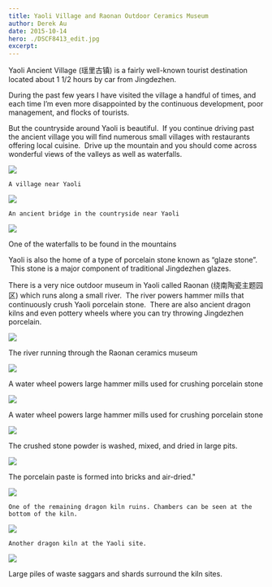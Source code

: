 ```yaml
---
title: Yaoli Village and Raonan Outdoor Ceramics Museum
author: Derek Au
date: 2015-10-14
hero: ./DSCF8413_edit.jpg
excerpt: 
---
```


Yaoli Ancient Village (瑶里古镇) is a fairly well-known tourist destination located about 1 1/2 hours by car from Jingdezhen.

During the past few years I have visited the village a handful of times, and each time I’m even more disappointed by the continuous development, poor management, and flocks of tourists.

But the countryside around Yaoli is beautiful.  If you continue driving past the ancient village you will find numerous small villages with restaurants offering local cuisine.  Drive up the mountain and you should come across wonderful views of the valleys as well as waterfalls.

![](./images/DSCF8326_sqare.jpg)
    
    A village near Yaoli
    
![](./images/IMG_6663.jpg)
    
    An ancient bridge in the countryside near Yaoli
    

![](./images/IMG_6553-1.jpg)

One of the waterfalls to be found in the mountains

Yaoli is also the home of a type of porcelain stone known as “glaze stone”.  This stone is a major component of traditional Jingdezhen glazes.

There is a very nice outdoor museum in Yaoli called Raonan (绕南陶瓷主题园区) which runs along a small river.  The river powers hammer mills that continuously crush Yaoli porcelain stone.  There are also ancient dragon kilns and even pottery wheels where you can try throwing Jingdezhen porcelain.

![](./images/DSCF8428.jpg)

The river running through the Raonan ceramics museum

![](./images/IMG_6715.jpg)

A water wheel powers large hammer mills used for crushing porcelain stone

![](./images/DSCF8413_edit.jpg)

A water wheel powers large hammer mills used for crushing porcelain stone

![](./images/DSCF8424_edit.jpg)

The crushed stone powder is washed, mixed, and dried in large pits.

![](./images/DSCF8385_edit.jpg)

The porcelain paste is formed into bricks and air-dried."

![](./images/DSCF8431_edit.jpg)
    
    One of the remaining dragon kiln ruins. Chambers can be seen at the bottom of the kiln.
    
![](./images/DSCF8442_edit.jpg)
    
    Another dragon kiln at the Yaoli site.
    

![](./images/DSCF8443_edit.jpg)

Large piles of waste saggars and shards surround the kiln sites.
